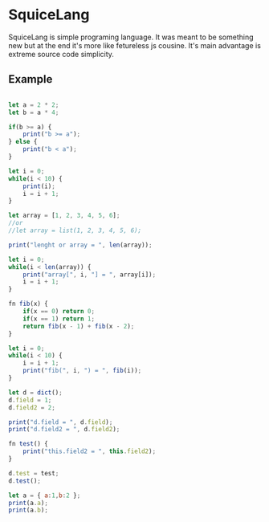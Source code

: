 # SquiceLang

SquiceLang is simple programing language. It was meant to be something new but at the end it's more like fetureless js cousine. It's main advantage is extreme source code simplicity.

## Example

```javascript

let a = 2 * 2;
let b = a * 4;

if(b >= a) {
    print("b >= a");
} else {
    print("b < a");
}

let i = 0;
while(i < 10) {
    print(i);
    i = i + 1;
}

let array = [1, 2, 3, 4, 5, 6];
//or
//let array = list(1, 2, 3, 4, 5, 6);

print("lenght or array = ", len(array));

let i = 0;
while(i < len(array)) {
    print("array[", i, "] = ", array[i]);
    i = i + 1;
}

fn fib(x) {
    if(x == 0) return 0;
    if(x == 1) return 1;
    return fib(x - 1) + fib(x - 2);
}

let i = 0;
while(i < 10) {
    i = i + 1;
    print("fib(", i, ") = ", fib(i));
}

let d = dict();
d.field = 1;
d.field2 = 2;

print("d.field = ", d.field);
print("d.field2 = ", d.field2);

fn test() {
	print("this.field2 = ", this.field2);
}

d.test = test;
d.test();

let a = { a:1,b:2 };
print(a.a);
print(a.b);
```
